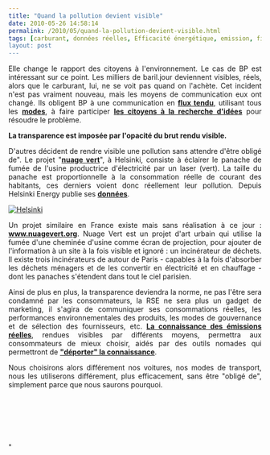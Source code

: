 ```yaml
---
title: "Quand la pollution devient visible"
date: 2010-05-26 14:58:14
permalink: /2010/05/quand-la-pollution-devient-visible.html
tags: [carburant, données réelles, Efficacité énergétique, emission, finlande, internet, partage de données, qualité de l'air, RSE]
layout: post
---
```


<p style="text-align: justify">Elle change le rapport des citoyens à l'environnement. Le cas de BP est intéressant sur ce point. Les milliers de baril.jour deviennent visibles, réels, alors que le carburant, lui, ne se voit pas quand on l'achète. Cet incident n'est pas vraiment nouveau, mais les moyens de communication eux ont changé. Ils obligent BP à une communication en <strong><a href="http://twitter.com/BP_America" target="_blank">flux tendu</a></strong>, utilisant tous les <strong><a href="http://www.bp.com/genericarticle.do?categoryId=4003981&contentId=7062284" target="_blank">modes</a></strong>, à faire participer <strong><a href="http://www.businessofgovernment.org/blog/crowdsourcing-bp-oil-spill" target="_blank">les citoyens à la recherche d'idées</a></strong> pour résoudre le problème. </p> <p style="text-align: justify"><strong>La transparence est imposée par l'opacité du brut rendu visible.</strong></p> <p style="text-align: justify"> </p>  <!--more-->  <p style="text-align: justify">D'autres décident de rendre visible une pollution sans attendre d'être obligé de". Le projet "<strong><a href="http://www.pixelache.ac/nuage-blog/index.php?option=com_frontpage&Itemid=1" target="_blank">nuage vert</a></strong>", à Helsinki, consiste à éclairer le panache de fumée de l'usine productrice d'électricité par un laser (vert). La taille du panache est proportionnelle à la consommation réelle de courant des habitants, ces derniers voient donc réellement leur pollution. Depuis Helsinki Energy publie ses <strong><a href="http://ec.europa.eu/information_society/activities/livinglabs/docs/pdf/smart_cities_jan2010/morning/05%20Karakorpi_PUBLIC.pdf" target="_blank">données</a></strong>.</p> <p style="text-align: justify"><a href="https://gabrielplassat.github.io/transportsdufutur/wp-content/uploads/sites/6/old/6a0120a66d2ad4970b0133ee9c6513970b-pi.jpg" rel="lightbox"><img alt="Helsinki" border="0" class="asset asset-image at-xid-6a0120a66d2ad4970b0133ee9c6513970b " src="/wp-content/uploads/sites/6/old/6a0120a66d2ad4970b0133ee9c6513970b-500pi.jpg" title="Helsinki" /></a>  </p> <p style="text-align: justify">Un projet similaire en France existe mais sans réalisation à ce jour : <a href="http://www.nuagevert.org"><strong>www.nuagevert.org</strong></a>. Nuage Vert est un projet d'art urbain qui utilise la fumée d'une cheminée d'usine comme écran de projection, pour ajouter de l'information à un site à la fois visible et ignoré : un incinérateur de déchets. Il existe trois incinérateurs de autour de Paris - capables à la fois d'absorber les déchets ménagers et de les convertir en électricité et en chauffage - dont les panaches s'étendent dans tout le ciel parisien.</p> <p style="text-align: justify">Ainsi de plus en plus, la transparence deviendra la norme, ne pas l'être sera condamné par les consommateurs, la RSE ne sera plus un gadget de marketing, il s'agira de communiquer ses consommations réelles, les performances environnementales des produits, les modes de gouvernance et de sélection des fournisseurs, etc. <strong><a href="https://gabrielplassat.github.io/transportsdufutur/2010/01/quand-viendra-lheure-de-la-connaissance-des-emissions-reelles.html" target="_blank">La connaissance des émissions réelles</a></strong>, rendues visibles par différents moyens, permettra aux consommateurs de mieux choisir, aidés par des outils nomades qui permettront de <strong><a href="https://gabrielplassat.github.io/transportsdufutur/2009/12/google-googles-comment-lacte-dachat-pourrait-etre-bouleverse.html" target="_blank">"déporter" la connaissance</a></strong>. </p> <p style="text-align: justify">Nous choisirons alors différement nos voitures, nos modes de transport, nous les utiliserons différement, plus efficacement, sans être "obligé de", simplement parce que nous saurons pourquoi.</p> <p style="text-align: justify"> </p> <p style="text-align: justify"> </p> <p style="text-align: justify"> </p>"
